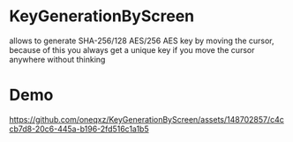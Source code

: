 # KeyGenerationByScreen
allows to generate SHA-256/128 AES/256 AES key by moving the cursor, because of this you always get a unique key if you move the cursor anywhere without thinking

# Demo
https://github.com/oneqxz/KeyGenerationByScreen/assets/148702857/c4ccb7d8-20c6-445a-b196-2fd516c1a1b5


